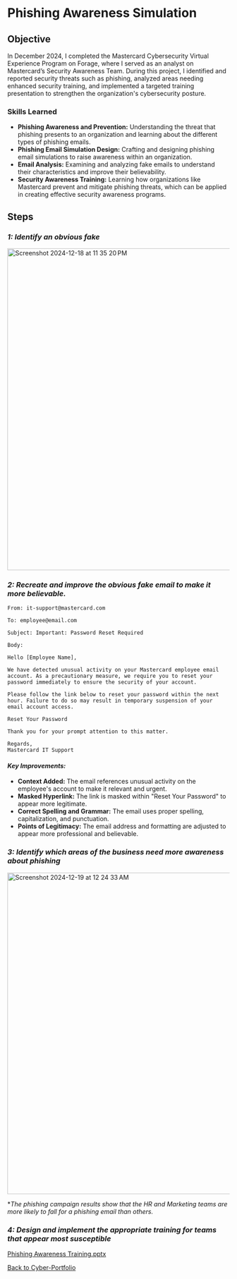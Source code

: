 # Phishing Awareness Simulation

## Objective

In December 2024, I completed the Mastercard Cybersecurity Virtual Experience Program on Forage, where I served as an analyst on Mastercard’s Security Awareness Team. During this project, I identified and reported security threats such as phishing, analyzed areas needing enhanced security training, and implemented a targeted training presentation to strengthen the organization's cybersecurity posture.

### Skills Learned

- **Phishing Awareness and Prevention:** Understanding the threat that phishing presents to an organization and learning about the different types of phishing emails.
- **Phishing Email Simulation Design:** Crafting and designing phishing email simulations to raise awareness within an organization.
- **Email Analysis:** Examining and analyzing fake emails to understand their characteristics and improve their believability.
- **Security Awareness Training:** Learning how organizations like Mastercard prevent and mitigate phishing threats, which can be applied in creating effective security awareness programs.

## Steps

### *1: Identify an obvious fake*

<img width="730" alt="Screenshot 2024-12-18 at 11 35 20 PM" src="https://github.com/user-attachments/assets/37118cad-95bd-4a32-9834-eea925e2390a" /> 


### *2: Recreate and improve the obvious fake email to make it more believable.*

```
From: it-support@mastercard.com

To: employee@email.com

Subject: Important: Password Reset Required

Body:

Hello [Employee Name],

We have detected unusual activity on your Mastercard employee email account. As a precautionary measure, we require you to reset your password immediately to ensure the security of your account.

Please follow the link below to reset your password within the next hour. Failure to do so may result in temporary suspension of your email account access.

Reset Your Password

Thank you for your prompt attention to this matter.

Regards,
Mastercard IT Support
```

#### *Key Improvements:*

- **Context Added:** The email references unusual activity on the employee's account to make it relevant and urgent.
- **Masked Hyperlink:** The link is masked within "Reset Your Password" to appear more legitimate.
- **Correct Spelling and Grammar:** The email uses proper spelling, capitalization, and punctuation.
- **Points of Legitimacy:** The email address and formatting are adjusted to appear more professional and believable.

### *3: Identify which areas of the business need more awareness about phishing*

<img width="729" alt="Screenshot 2024-12-19 at 12 24 33 AM" src="https://github.com/user-attachments/assets/a9b9adf7-6b82-4f46-9bbb-ece520bef415" />

**The phishing campaign results show that the HR and Marketing teams are more likely to fall for a phishing email than others.*

### *4: Design and implement the appropriate training for teams that appear most susceptible*

[Phishing Awareness Training.pptx](https://github.com/user-attachments/files/18193951/Phishing.Awareness.Training.pptx)


<a href="https://github.com/dimi901/Cyber-Portfolio">Back to Cyber-Portfolio</a>
